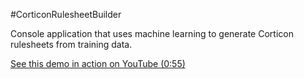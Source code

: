 ﻿#CorticonRulesheetBuilder

Console application that uses machine learning to generate Corticon rulesheets from training data.

[See this demo in action on YouTube (0:55)](https://youtu.be/KUSznNmuvLA)
